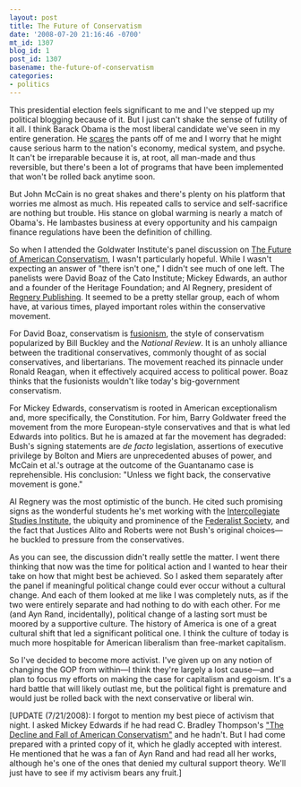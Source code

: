 ```yaml
---
layout: post
title: The Future of Conservatism
date: '2008-07-20 21:16:46 -0700'
mt_id: 1307
blog_id: 1
post_id: 1307
basename: the-future-of-conservatism
categories:
- politics
---
```

<p>
This presidential election feels significant to me and I've stepped up my political blogging because of it. But I just can't shake the sense of futility of it all. I think Barack Obama is the most liberal candidate we've seen in my entire generation. He <a href="http://bbrown.info/2008/05/24/driveby-obama-bashing.aspx">scares</a> the pants off of me and I worry that he might cause serious harm to the nation's economy, medical system, and psyche. It can't be irreparable because it is, at root, all man-made and thus reversible, but there's been a lot of programs that have been implemented that won't be rolled back anytime soon.
</p>
<p>
But John McCain is no great shakes and there's plenty on his platform that worries me almost as much. His repeated calls to service and self-sacrifice are nothing but trouble. His stance on global warming is nearly a match of Obama's. He lambastes business at every opportunity and his campaign finance regulations have been the definition of chilling.
</p>
<p>
So when I attended the Goldwater Institute's panel discussion on <a href="http://www.goldwaterinstitute.org/events/eventdetails.aspx?id=121">The Future of American Conservatism</a>, I wasn't particularly hopeful. While I wasn't expecting an answer of "there isn't one," I didn't see much of one left. The panelists were David Boaz of the Cato Institute; Mickey Edwards, an author and a founder of the Heritage Foundation; and Al Regnery, president of <a href="http://www.regnery.com/">Regnery Publishing</a>. It seemed to be a pretty stellar group, each of whom have, at various times, played important roles within the conservative movement.
</p>
<p>
For David Boaz, conservatism is <a href="http://en.wikipedia.org/wiki/Fusionism_(politics)">fusionism</a>, the style of conservatism popularized by Bill Buckley and the <cite>National Review</cite>. It is an unholy alliance between the traditional conservatives, commonly thought of as social conservatives, and libertarians. The movement reached its pinnacle under Ronald Reagan, when it effectively acquired access to political power. Boaz thinks that the fusionists wouldn't like today's big-government conservatism.
</p>
<p>
For Mickey Edwards, conservatism is rooted in American exceptionalism and, more specifically, the Constitution. For him, Barry Goldwater freed the movement from the more European-style conservatives and that is what led Edwards into politics. But he is amazed at far the movement has degraded: Bush's signing statements are <cite>de facto</cite> legislation, assertions of executive privilege by Bolton and Miers are unprecedented abuses of power, and McCain et al.'s outrage at the outcome of the Guantanamo case is reprehensible. His conclusion: "Unless we fight back, the conservative movement is gone."
</p>
<p>
Al Regnery was the most optimistic of the bunch. He cited such promising signs as the wonderful students he's met working with the <a href="http://www.isi.org/">Intercollegiate Studies Institute</a>, the ubiquity and prominence of the <a href="http://www.fed-soc.org/">Federalist Society</a>, and the fact that Justices Alito and Roberts were not Bush's original choices—he buckled to pressure from the conservatives.
</p>
<p>
As you can see, the discussion didn't really settle the matter. I went there thinking that now was the time for political action and I wanted to hear their take on how that might best be achieved. So I asked them separately after the panel if meaningful political change could ever occur without a cultural change. And each of them looked at me like I was completely nuts, as if the two were entirely separate and had nothing to do with each other. For me (and Ayn Rand, incidentally), political change of a lasting sort must be moored by a supportive culture. The history of America is one of a great cultural shift that led a significant political one. I think the culture of today is much more hospitable for American liberalism than free-market capitalism.
</p>
<p>
So I've decided to become more activist. I've given up on any notion of changing the GOP from within—I think they're largely a lost cause—and plan to focus my efforts on making the case for capitalism and egoism. It's a hard battle that will likely outlast me, but the political fight is premature and would just be rolled back with the next conservative or liberal win.</p>
<p>
[UPDATE (7/21/2008): I forgot to mention my best piece of activism that night. I asked Mickey Edwards if he had read C. Bradley Thompson's <a href="http://www.theobjectivestandard.com/issues/2006-fall/decline-fall-american-conservatism.asp">"The Decline and Fall of American Conservatism"</a> and he hadn't. But I had come prepared with a printed copy of it, which he gladly accepted with interest. He mentioned that he was a fan of Ayn Rand and had read all her works, although he's one of the ones that denied my cultural support theory. We'll just have to see if my activism bears any fruit.]
</p>
